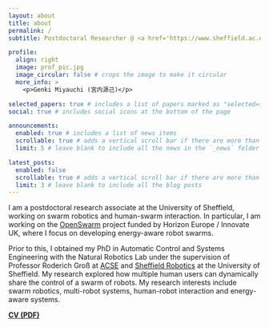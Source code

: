 ```yaml
---
layout: about
title: about
permalink: /
subtitle: Postdoctoral Researcher @ <a href='https://www.sheffield.ac.uk/'>The University of Sheffield</a>. PhD

profile:
  align: right
  image: prof_pic.jpg
  image_circular: false # crops the image to make it circular
  more_info: >
    <p>Genki Miyauchi (宮内源己)</p>

selected_papers: true # includes a list of papers marked as "selected={true}"
social: true # includes social icons at the bottom of the page

announcements:
  enabled: true # includes a list of news items
  scrollable: true # adds a vertical scroll bar if there are more than 3 news items
  limit: 5 # leave blank to include all the news in the `_news` folder

latest_posts:
  enabled: false
  scrollable: true # adds a vertical scroll bar if there are more than 3 new posts items
  limit: 3 # leave blank to include all the blog posts
---
```


I am a postdoctoral research associate at the University of Sheffield, working on swarm robotics and human-swarm interaction.
In particular, I am working on the [OpenSwarm](https://openswarm.eu/) project funded by Horizon Europe / Innovate UK, where I focus on developing energy-aware robot swarms.

Prior to this, I obtained my PhD in Automatic Control and Systems Engineering with the Natural Robotics Lab under the supervision of Professor Roderich Groß at [ACSE](https://www.sheffield.ac.uk/acse) and [Sheffield Robotics](https://www.sheffield.ac.uk/sheffieldrobotics) at the University of Sheffield.
My research explored how multiple human users can dynamically share the control of a swarm of robots.
My research interests include swarm robotics, multi-robot systems, human-robot interaction and energy-aware systems.

**[CV (PDF)](https://drive.google.com/file/d/1s1MdIJ6fIdJlTsbVrRisHXXUJ5aww3mF/view?usp=sharing)**

<!-- [Email](mailto:g.miyauchi@sheffield.ac.uk)  /  [CV](assets/pdf/example_pdf.pdf)  /  [X](https://twitter.com/genki_miyauchi)  /  [GitHub](https://github.com/genkimiyauchi)  /  [GitLab](https://gitlab.com/genki_miyauchi)  /  [Google Scholar](https://scholar.google.com/citations?user=nwPZ0IsAAAAJ&hl=en) -->
